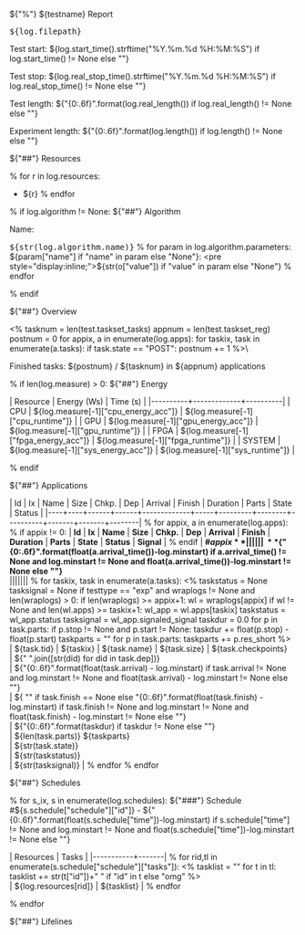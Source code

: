${"%"} ${testname} Report

<pre>${log.filepath}</pre>

Test start: ${log.start_time().strftime("%Y.%m.%d %H:%M:%S") if log.start_time() != None else ""}

Test stop: ${log.real_stop_time().strftime("%Y.%m.%d %H:%M:%S") if log.real_stop_time() != None else ""}

Test length: ${"{0:.6f}".format(log.real_length()) if log.real_length() != None else ""}

Experiment length: ${"{0:.6f}".format(log.length()) if log.length() != None else ""}

${"##"} Resources

% for r in log.resources:
* ${r}
% endfor

% if log.algorithm != None:
${"##"} Algorithm

Name: <pre style="display:inline;">${str(log.algorithm.name)}</pre>
% for param in log.algorithm.parameters:
${param["name"] if "name" in param else "None"}: <pre style="display:inline;">${str(o["value"]) if "value" in param else "None"}</pre>
% endfor

% endif


${"##"} Overview

<%
	tasknum = len(test.taskset_tasks)
	appnum = len(test.taskset_reg)
	postnum = 0
	for appix, a in enumerate(log.apps):
		for taskix, task in enumerate(a.tasks):
			if task.state == "POST":
				postnum += 1
%>\

Finished tasks: ${postnum} / ${tasknum} in ${appnum} applications

<object data="${testtype}_all.svg" type="image/svg+xml"></object>

% if len(log.measure) > 0:
${"##"} Energy

| Resource | Energy (Ws) | Time (s) |
|----------+-------------+----------|
| CPU      | ${log.measure[-1]["cpu_energy_acc"]}  | ${log.measure[-1]["cpu_runtime"]}  |
| GPU      | ${log.measure[-1]["gpu_energy_acc"]}  | ${log.measure[-1]["gpu_runtime"]}  |
| FPGA     | ${log.measure[-1]["fpga_energy_acc"]} | ${log.measure[-1]["fpga_runtime"]} |
| SYSTEM   | ${log.measure[-1]["sys_energy_acc"]}  | ${log.measure[-1]["sys_runtime"]}  |

<object data="${testtype}_measurement.svg" type="image/svg+xml"></object>
% endif

${"##"} Applications

<object data="${testtype}_taskset_triangle.svg" type="image/svg+xml"></object>

<style>
table {
border-collapse: collapse;
}
table, th {
  border: 1px solid black;
}
table td {
  padding: 0.2em 0.4em;
  border: 0;
}
table td {
  border-right: 1px solid lightgray;
}
table tr:nth-child(even) {background-color: #f2f2f2;}
table td:last-child {
  border-right: 1px solid black;
}
</style>




| Id | Ix | Name | Size | Chkp. | Dep | Arrival | Finish | Duration | Parts | State | Status |
|----+----+------+------+-------------+-----+---------+--------+----------+-------+-------+--------|
% for appix, a in enumerate(log.apps):
% if appix != 0:
| **Id** | **Ix** | **Name** | **Size** | **Chkp.** | **Dep** | **Arrival** | **Finish** | **Duration** | **Parts** | **State** | **Status** | **Signal** |
% endif
| **#${appix}** |||||| \
**${"{0:.6f}".format(float(a.arrival_time())-log.minstart) if a.arrival_time() != None and log.minstart != None and float(a.arrival_time())-log.minstart != None else ""}**\
 |||||||
% for taskix, task in enumerate(a.tasks):
<%
	taskstatus = None
	tasksignal = None
	if testtype == "exp" and wraplogs != None and len(wraplogs) > 0:
		if len(wraplogs) >= appix+1:
			wl = wraplogs[appix]
			if wl != None and len(wl.apps) >= taskix+1:
				wl_app = wl.apps[taskix]
				taskstatus = wl_app.status
				tasksignal = wl_app.signaled_signal
	taskdur = 0.0
	for p in task.parts:
		if p.stop != None and p.start != None:
			taskdur += float(p.stop) - float(p.start)
	taskparts = ""
	for p in task.parts:
		taskparts += p.res_short
%>\
| ${task.tid} | ${taskix} | ${task.name} | ${task.size} | ${task.checkpoints} \
| ${" ".join([str(did) for did in task.dep])} \
| ${"{0:.6f}".format(float(task.arrival) - log.minstart) if task.arrival != None and log.minstart != None and float(task.arrival) - log.minstart != None else ""} \
| ${ "" if task.finish == None else "{0:.6f}".format(float(task.finish) - log.minstart) if task.finish != None and log.minstart != None and float(task.finish) - log.minstart != None else ""} \
| ${"{0:.6f}".format(taskdur) if taskdur != None else ""} \
| ${len(task.parts)} ${taskparts} \
| ${str(task.state)} \
| ${str(taskstatus)} \
| ${str(tasksignal)} |
% endfor
% endfor


${"##"} Schedules

% for s_ix, s in enumerate(log.schedules):
${"###"} Schedule #${s.schedule["schedule"]["id"]} - ${"{0:.6f}".format(float(s.schedule["time"])-log.minstart) if s.schedule["time"] != None and log.minstart != None and float(s.schedule["time"])-log.minstart != None else ""}


| Resources | Tasks |
|-----------+-------|
% for rid,tl in enumerate(s.schedule["schedule"]["tasks"]):
<%
	tasklist = ""
	for t in tl:
		tasklist += str(t["id"])+" " if "id" in t else "omg"
%>\
| ${log.resources[rid]} | ${tasklist} |
% endfor

<object data="${testtype}_schedule_${s_ix}.svg" type="image/svg+xml"></object>

% endfor


${"##"} Lifelines

<object data="${testtype}_tasklifelines.svg" type="image/svg+xml"></object>
